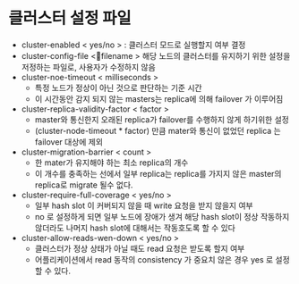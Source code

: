 # 클러스터 설정 파일
- cluster-enabled < yes/no > : 클러스터 모드로 실행할지 여부 결정
- cluster-config-file <filename > 해당 노드의 클러스터를 유지하기 위한 설정을 저정하는 파일로, 사용자가 수정하지 않음
- cluster-noe-timeout < milliseconds >
	- 특정 노드가 정상이 아닌 것으로 판단하는 기준 시간
	- 이 시간동안 감지 되지 않는 masters는 replica에 의해 failover 가 이루어짐
- cluster-replica-validity-factor < factor >
	- master와 통신한지 오래된 replica가 failover를 수행하지 않게 하기위한 설정
	- (cluster-node-timeout * factor) 만큼 mater와 통신이 없었던 replica 는 failover 대상에 제외
- cluster-migration-barrier < count >
	- 한 mater가 유지해야 하는 최소 replica의 개수
	- 이 개수를 충족하는 선에서 일부 replica는 replica를 가지지 않은 master의 replica로 migrate 될수 없다.
- cluster-require-full-coverage < yes/no >
	- 일부 hash slot 이 커버되지 않을 때 write 요청을 받지 않을지 여부
	- no 로 설정하게 되면 일부 노드에 장애가 생겨 해당 hash slot이 정상 작동하지 않더라도 나머지 hash slot에 대해서는 작동호도록 할 수 있다
- cluster-allow-reads-wen-down < yes/no > 
	- 클러스터가 정상 상태가 아닐 때도 read 요청은 받도록 할지 여부
	- 어플리케이션에서 read 동작의 consistency 가 중요치 않은 경우 yes 로 설정할 수 있다.